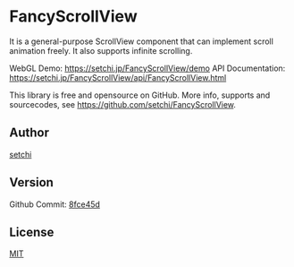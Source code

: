 # FancyScrollView

It is a general-purpose ScrollView component that can implement scroll animation freely. It also supports infinite scrolling.

WebGL Demo: https://setchi.jp/FancyScrollView/demo
API Documentation: https://setchi.jp/FancyScrollView/api/FancyScrollView.html

This library is free and opensource on GitHub. More info, supports and sourcecodes, see https://github.com/setchi/FancyScrollView.

## Author
[setchi](https://github.com/setchi)

## Version
Github Commit: [8fce45d](https://github.com/setchi/FancyScrollView/commit/8fce45dd69f36813ba5d4894f9adb0905e4ce465)

## License
[MIT](https://github.com/setchi/FancyScrollView/blob/master/LICENSE)
